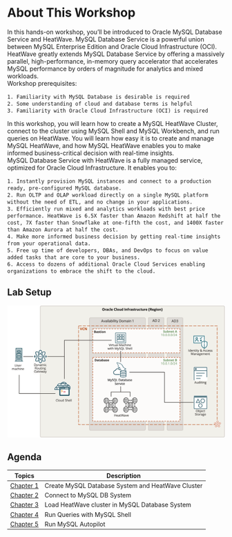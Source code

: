 # About This Workshop
In this hands-on workshop, you’ll be introduced to Oracle MySQL Database Service and HeatWave. MySQL Database Service is a powerful union between MySQL Enterprise Edition and Oracle Cloud Infrastructure (OCI). HeatWave greatly extends MySQL Database Service by offering a massively parallel, high-performance, in-memory query accelerator that accelerates MySQL performance by orders of magnitude for analytics and mixed workloads.  
Workshop prerequisites:

    1. Familiarity with MySQL Database is desirable is required
    2. Some understanding of cloud and database terms is helpful
    3. Familiarity with Oracle Cloud Infrastructure (OCI) is required
    
 In this workshop, you will learn how to create a MySQL HeatWave Cluster, connect to the cluster using MySQL Shell and MySQL Workbench, and run queries on HeatWave. You will learn how easy it is to create and manage MySQL HeatWave, and how MySQL HeatWave enables you to make informed business-critical decision with real-time insights. \
 MySQL Database Service with HeatWave is a fully managed service, optimized for Oracle Cloud Infrastructure. It enables you to:

    1. Instantly provision MySQL instances and connect to a production ready, pre-configured MySQL database.
    2. Run OLTP and OLAP workload directly on a single MySQL platform without the need of ETL, and no change in your applications.
    3. Efficiently run mixed and analytics workloads with best price performance. HeatWave is 6.5X faster than Amazon Redshift at half the cost, 7X faster than Snowflake at one-fifth the cost, and 1400X faster than Amazon Aurora at half the cost.
    4. Make more informed business decision by getting real-time insights from your operational data.
    5. Free up time of developers, DBAs, and DevOps to focus on value added tasks that are core to your business.
    6. Access to dozens of additional Oracle Cloud Services enabling organizations to embrace the shift to the cloud.

## Lab Setup
![Image of picture1](https://github.com/tripplea-sg/Heatwave_Workshop_Feb2022/blob/main/Images/heatwave-bastion-architecture-compute.png)

## Agenda
|Topics|Description|
|----|----|
| [Chapter 1](Chapter1) | Create MySQL Database System and HeatWave Cluster
| [Chapter 2](Chapter2) | Connect to MySQL DB System
| [Chapter 3](Chapter3) | Load HeatWave cluster in MySQL Database System
| [Chapter 4](Chapter4) | Run Queries with MySQL Shell
| [Chapter 5](Chapter5) | Run MySQL Autopilot

